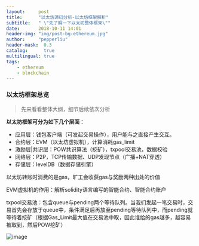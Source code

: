 ```yaml
---
layout:     post
title:      "以太坊源码分析-以太坊框架解析"
subtitle:   " \"先了解一下以太坊整体框架\""
date:       2018-10-11 14:01
header-img: "img/post-bg-ethereum.jpg"
author:     "pepperliu"
header-mask:  0.3
catalog:      true
multilingual: true
tags:
    - ethereum
    - blockchain
---
```


### 以太坊框架总览

> 先来看看整体大纲，细节后续依次分析

**以太坊框架可分为如下几个层面**：

- 应用层：钱包客户端（可发起交易操作），用户能与之直接产生交互。
- 合约层：EVM（以太坊虚拟机），计算消耗gas\_limit
- 激励层|共识层：POW共识算法（挖矿），txpool交易池，数据校验
- 网络层：P2P，TCP传输数据、UDP发现节点（广播+NAT穿透）
- 存储层：levelDB（数据存储引擎）

以太坊转账时消费的是gas，旷工会收获gas与奖励两种出处的价值

EVM虚拟机的作用：解析solidity语言编写的智能合约、智能合约账户

txpool交易池：包含queue与pending两个等待队列。当我们发起一笔交易时，交易首先会存放于queue中，条件满足后再放至pending等待队列中，而pending就等待着挖矿（根据Gas_Limit最大值在交易池中取，因此谁给的gas越多，越容易被取到，然后POW挖矿）

![image](http://blog.lpc-win32.com/img/2018-10-11/ethereum_global.png)